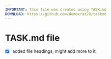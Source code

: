 ```yaml
---
IMPORTANT: This file was created using TASK.md
DOWNLOAD: https://github.com/democraz20/taskmd
---
```

# TASK.md file
- [X]  added file headings, might add more to it